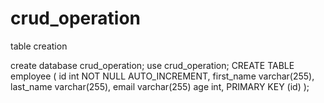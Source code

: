 # crud_operation

table creation

create database crud_operation;
use crud_operation;
CREATE TABLE employee (
    id int NOT NULL AUTO_INCREMENT,
    first_name varchar(255),
    last_name varchar(255),
    email varchar(255)
    age int,
    PRIMARY KEY (id)
);

